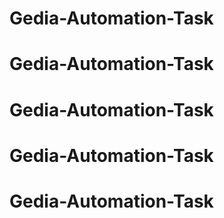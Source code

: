 # Gedia-Automation-Task
# Gedia-Automation-Task
# Gedia-Automation-Task
# Gedia-Automation-Task
# Gedia-Automation-Task
